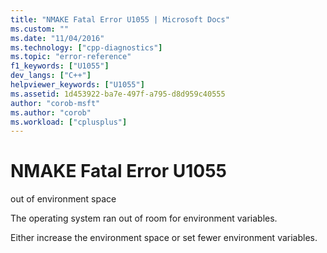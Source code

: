 ```yaml
---
title: "NMAKE Fatal Error U1055 | Microsoft Docs"
ms.custom: ""
ms.date: "11/04/2016"
ms.technology: ["cpp-diagnostics"]
ms.topic: "error-reference"
f1_keywords: ["U1055"]
dev_langs: ["C++"]
helpviewer_keywords: ["U1055"]
ms.assetid: 1d453922-ba7e-497f-a795-d8d959c40555
author: "corob-msft"
ms.author: "corob"
ms.workload: ["cplusplus"]
---
```

# NMAKE Fatal Error U1055
out of environment space  
  
 The operating system ran out of room for environment variables.  
  
 Either increase the environment space or set fewer environment variables.